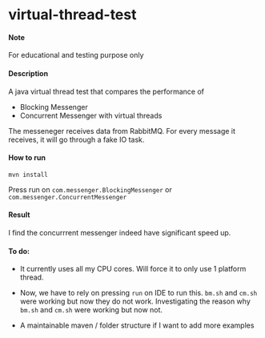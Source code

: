 # virtual-thread-test

#### Note

For educational and testing purpose only

#### Description

A java virtual thread test that compares the performance of
- Blocking Messenger
- Concurrent Messenger with virtual threads

The messeneger receives data from RabbitMQ. For every message it receives, it will go through a fake IO task.

#### How to run

`mvn install`

Press run on `com.messenger.BlockingMessenger` or `com.messenger.ConcurrentMessenger`

#### Result

I find the concurrrent messenger indeed have significant speed up.

#### To do:

- It currently uses all my CPU cores. Will force it to only use 1 platform thread.

- Now, we have to rely on pressing `run` on IDE to run this. `bm.sh` and `cm.sh` were working but now they do not work. Investigating the reason why `bm.sh` and `cm.sh` were working but now not. 

- A maintainable maven / folder structure if I want to add more examples